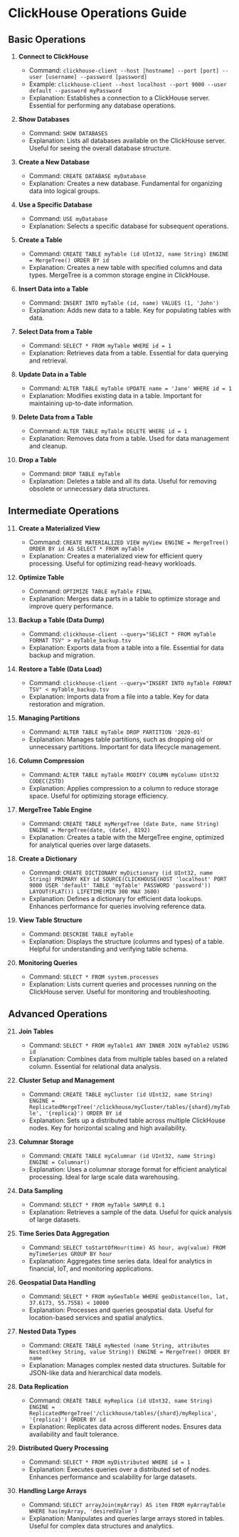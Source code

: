 
# ClickHouse Operations Guide

## Basic Operations

1. **Connect to ClickHouse**
   - Command: `clickhouse-client --host [hostname] --port [port] --user [username] --password [password]`
   - Example: `clickhouse-client --host localhost --port 9000 --user default --password myPassword`
   - Explanation: Establishes a connection to a ClickHouse server. Essential for performing any database operations.


2. **Show Databases**
   - Command: `SHOW DATABASES`
   - Explanation: Lists all databases available on the ClickHouse server. Useful for seeing the overall database structure.


3. **Create a New Database**
   - Command: `CREATE DATABASE myDatabase`
   - Explanation: Creates a new database. Fundamental for organizing data into logical groups.


4. **Use a Specific Database**
   - Command: `USE myDatabase`
   - Explanation: Selects a specific database for subsequent operations.


5. **Create a Table**
   - Command: `CREATE TABLE myTable (id UInt32, name String) ENGINE = MergeTree() ORDER BY id`
   - Explanation: Creates a new table with specified columns and data types. MergeTree is a common storage engine in ClickHouse.


6. **Insert Data into a Table**
   - Command: `INSERT INTO myTable (id, name) VALUES (1, 'John')`
   - Explanation: Adds new data to a table. Key for populating tables with data.

7. **Select Data from a Table**
   - Command: `SELECT * FROM myTable WHERE id = 1`
   - Explanation: Retrieves data from a table. Essential for data querying and retrieval.


8. **Update Data in a Table**
   - Command: `ALTER TABLE myTable UPDATE name = 'Jane' WHERE id = 1`
   - Explanation: Modifies existing data in a table. Important for maintaining up-to-date information.


9. **Delete Data from a Table**
   - Command: `ALTER TABLE myTable DELETE WHERE id = 1`
   - Explanation: Removes data from a table. Used for data management and cleanup.


10. **Drop a Table**
    - Command: `DROP TABLE myTable`
    - Explanation: Deletes a table and all its data. Useful for removing obsolete or unnecessary data structures.



## Intermediate Operations

11. **Create a Materialized View**
    - Command: `CREATE MATERIALIZED VIEW myView ENGINE = MergeTree() ORDER BY id AS SELECT * FROM myTable`
    - Explanation: Creates a materialized view for efficient query processing. Useful for optimizing read-heavy workloads.


12. **Optimize Table**
    - Command: `OPTIMIZE TABLE myTable FINAL`
    - Explanation: Merges data parts in a table to optimize storage and improve query performance.


13. **Backup a Table (Data Dump)**
    - Command: `clickhouse-client --query="SELECT * FROM myTable FORMAT TSV" > myTable_backup.tsv`
    - Explanation: Exports data from a table into a file. Essential for data backup and migration.


14. **Restore a Table (Data Load)**
    - Command: `clickhouse-client --query="INSERT INTO myTable FORMAT TSV" < myTable_backup.tsv`
    - Explanation: Imports data from a file into a table. Key for data restoration and migration.


15. **Managing Partitions**
    - Command: `ALTER TABLE myTable DROP PARTITION '2020-01'`
    - Explanation: Manages table partitions, such as dropping old or unnecessary partitions. Important for data lifecycle management.


16. **Column Compression**
    - Command: `ALTER TABLE myTable MODIFY COLUMN myColumn UInt32 CODEC(ZSTD)`
    - Explanation: Applies compression to a column to reduce storage space. Useful for optimizing storage efficiency.


17. **MergeTree Table Engine**
    - Command: `CREATE TABLE myMergeTree (date Date, name String) ENGINE = MergeTree(date, (date), 8192)`
    - Explanation: Creates a table with the MergeTree engine, optimized for analytical queries over large datasets.


18. **Create a Dictionary**
    - Command: `CREATE DICTIONARY myDictionary (id UInt32, name String) PRIMARY KEY id SOURCE(CLICKHOUSE(HOST 'localhost' PORT 9000 USER 'default' TABLE 'myTable' PASSWORD 'password')) LAYOUT(FLAT()) LIFETIME(MIN 300 MAX 3600)`
    - Explanation: Defines a dictionary for efficient data lookups. Enhances performance for queries involving reference data.


19. **View Table Structure**
    - Command: `DESCRIBE TABLE myTable`
    - Explanation: Displays the structure (columns and types) of a table. Helpful for understanding and verifying table schema.


20. **Monitoring Queries**
    - Command: `SELECT * FROM system.processes`
    - Explanation: Lists current queries and processes running on the ClickHouse server. Useful for monitoring and troubleshooting.


## Advanced Operations

21. **Join Tables**
    - Command: `SELECT * FROM myTable1 ANY INNER JOIN myTable2 USING id`
    - Explanation: Combines data from multiple tables based on a related column. Essential for relational data analysis.


22. **Cluster Setup and Management**
    - Command: `CREATE TABLE myCluster (id UInt32, name String) ENGINE = ReplicatedMergeTree('/clickhouse/myCluster/tables/{shard}/myTable', '{replica}') ORDER BY id`
    - Explanation: Sets up a distributed table across multiple ClickHouse nodes. Key for horizontal scaling and high availability.


23. **Columnar Storage**
    - Command: `CREATE TABLE myColumnar (id UInt32, name String) ENGINE = Columnar()`
    - Explanation: Uses a columnar storage format for efficient analytical processing. Ideal for large scale data warehousing.


24. **Data Sampling**
    - Command: `SELECT * FROM myTable SAMPLE 0.1`
    - Explanation: Retrieves a sample of the data. Useful for quick analysis of large datasets.


25. **Time Series Data Aggregation**
    - Command: `SELECT toStartOfHour(time) AS hour, avg(value) FROM myTimeSeries GROUP BY hour`
    - Explanation: Aggregates time series data. Ideal for analytics in financial, IoT, and monitoring applications.


26. **Geospatial Data Handling**
    - Command: `SELECT * FROM myGeoTable WHERE geoDistance(lon, lat, 37.6173, 55.7558) < 10000`
    - Explanation: Processes and queries geospatial data. Useful for location-based services and spatial analytics.


27. **Nested Data Types**
    - Command: `CREATE TABLE myNested (name String, attributes Nested(key String, value String)) ENGINE = MergeTree() ORDER BY name`
    - Explanation: Manages complex nested data structures. Suitable for JSON-like data and hierarchical data models.


28. **Data Replication**
    - Command: `CREATE TABLE myReplica (id UInt32, name String) ENGINE = ReplicatedMergeTree('/clickhouse/tables/{shard}/myReplica', '{replica}') ORDER BY id`
    - Explanation: Replicates data across different nodes. Ensures data availability and fault tolerance.


29. **Distributed Query Processing**
    - Command: `SELECT * FROM myDistributed WHERE id = 1`
    - Explanation: Executes queries over a distributed set of nodes. Enhances performance and scalability for large datasets.


30. **Handling Large Arrays**
    - Command: `SELECT arrayJoin(myArray) AS item FROM myArrayTable WHERE has(myArray, 'desiredValue')`
    - Explanation: Manipulates and queries large arrays stored in tables. Useful for complex data structures and analytics.

